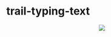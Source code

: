# trail-typing-text
<p align="center"> 
    <img src="https://readme-typing-svg.herokuapp.com?color=%23F7F7F7&lines=I'm+Chinmay+Kaitade">
</p>
